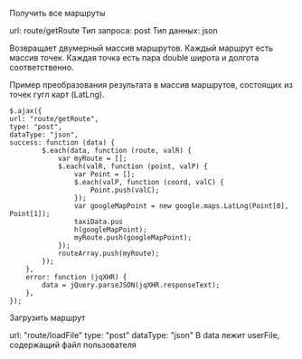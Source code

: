 Получить все маршруты

url: route/getRoute
Тип запроса: post
Тип данных: json

Возвращает двумерный массив маршрутов.
Каждый маршрут есть массив точек.
Каждая точка есть пара double широта и долгота соответственно.

Пример преобразования результата в массив маршрутов, состоящих из точек гугл карт (LatLng).

    $.ajax({
    url: "route/getRoute",
    type: "post",
    dataType: "json",
    success: function (data) {
            $.each(data, function (route, valR) {
                var myRoute = [];
                $.each(valR, function (point, valP) {
                    var Point = [];
                    $.each(valP, function (coord, valC) {
                        Point.push(valC);
                    });
                    var googleMapPoint = new google.maps.LatLng(Point[0], Point[1]);
                    taxiData.pus
                    h(googleMapPoint);
                    myRoute.push(googleMapPoint);
                });
                routeArray.push(myRoute);
            });
        },
        error: function (jqXHR) {
            data = jQuery.parseJSON(jqXHR.responseText);
        },
    });

Загрузить маршрут

url: "route/loadFile"
type: "post"
dataType: "json"
В data лежит userFile, содержащий файл пользователя


